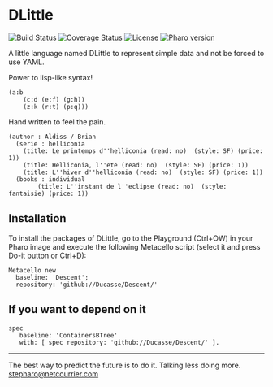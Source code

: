 # DLittle 

[![Build Status](https://travis-ci.com/Ducasse/Descent.svg?branch=master)](https://travis-ci.com/Ducasse/Descent)
[![Coverage Status](https://coveralls.io/repos/github/Ducasse/Descent/badge.svg?branch=master)](https://coveralls.io/github/Ducasse/Descent?branch=master)
[![License](https://img.shields.io/badge/license-MIT-blue.svg)](https://raw.githubusercontent.com/Ducasse/enlumineur/master/LICENSE)
[![Pharo version](https://img.shields.io/badge/Pharo-8.0-%23aac9ff.svg)](https://pharo.org/download)

A little language named DLittle to represent simple data and not be forced to use YAML.


Power to lisp-like syntax!

```
(a:b 
	(c:d (e:f) (g:h))
	(z:k (r:t) (p:q)))
```
Hand written to feel the pain. 

```
(author : Aldiss / Brian 
  (serie : helliconia  
  	(title: Le printemps d''helliconia (read: no)  (style: SF) (price: 1))
  	(title: Helliconia, l''ete (read: no)  (style: SF) (price: 1))
 	(title: L''hiver d''helliconia (read: no)  (style: SF) (price: 1))
  (books : individual
    	(title: L''instant de l''eclipse (read: no)  (style: fantaisie) (price: 1))
 ```     
      
## Installation

To install the packages of DLittle, go to the Playground (Ctrl+OW) in your Pharo image and execute the following Metacello script (select it and press Do-it button or Ctrl+D):

```Smalltalk
Metacello new
  baseline: 'Descent';
  repository: 'github://Ducasse/Descent/'
```

## If you want to depend on it

```
spec 
   baseline: 'ContainersBTree' 
   with: [ spec repository: 'github://Ducasse/Descent/' ].
```

----
The best way to predict the future is to do it.
Talking less doing more. stepharo@netcourrier.com


